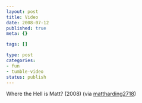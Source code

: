 ```yaml
--- 
layout: post
title: Video
date: 2008-07-12
published: true
meta: {}

tags: []

type: post
categories: 
- fun
- tumble-video
status: publish
---
```



Where the Hell is Matt? (2008) (via [mattharding2718](http://youtube.com/user/mattharding2718))

